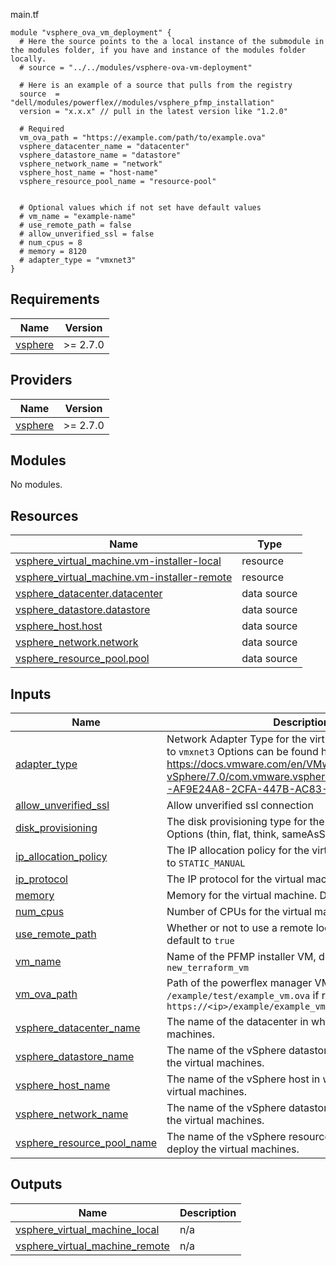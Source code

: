 <!--
Copyright (c) 2024 Dell Inc., or its subsidiaries. All Rights Reserved.

Licensed under the Mozilla Public License Version 2.0 (the "License");
you may not use this file except in compliance with the License.
You may obtain a copy of the License at

    http://mozilla.org/MPL/2.0/


Unless required by applicable law or agreed to in writing, software
distributed under the License is distributed on an "AS IS" BASIS,
WITHOUT WARRANTIES OR CONDITIONS OF ANY KIND, either express or implied.
See the License for the specific language governing permissions and
limitations under the License.
-->

main.tf
```hcl
module "vsphere_ova_vm_deployment" {
  # Here the source points to the a local instance of the submodule in the modules folder, if you have and instance of the modules folder locally.
  # source = "../../modules/vsphere-ova-vm-deployment"

  # Here is an example of a source that pulls from the registry
  source  = "dell/modules/powerflex//modules/vsphere_pfmp_installation"
  version = "x.x.x" // pull in the latest version like "1.2.0"

  # Required
  vm_ova_path = "https://example.com/path/to/example.ova"
  vsphere_datacenter_name = "datacenter"
  vsphere_datastore_name = "datastore"
  vsphere_network_name = "network"
  vsphere_host_name = "host-name"
  vsphere_resource_pool_name = "resource-pool"


  # Optional values which if not set have default values
  # vm_name = "example-name"
  # use_remote_path = false
  # allow_unverified_ssl = false
  # num_cpus = 8
  # memory = 8120
  # adapter_type = "vmxnet3"
}
```

<!-- BEGIN_TF_DOCS -->
## Requirements

| Name | Version |
|------|---------|
| <a name="requirement_vsphere"></a> [vsphere](#requirement\_vsphere) | >= 2.7.0 |

## Providers

| Name | Version |
|------|---------|
| <a name="provider_vsphere"></a> [vsphere](#provider\_vsphere) | >= 2.7.0 |

## Modules

No modules.

## Resources

| Name | Type |
|------|------|
| [vsphere_virtual_machine.vm-installer-local](https://registry.terraform.io/providers/hashicorp/vsphere/latest/docs/resources/virtual_machine) | resource |
| [vsphere_virtual_machine.vm-installer-remote](https://registry.terraform.io/providers/hashicorp/vsphere/latest/docs/resources/virtual_machine) | resource |
| [vsphere_datacenter.datacenter](https://registry.terraform.io/providers/hashicorp/vsphere/latest/docs/data-sources/datacenter) | data source |
| [vsphere_datastore.datastore](https://registry.terraform.io/providers/hashicorp/vsphere/latest/docs/data-sources/datastore) | data source |
| [vsphere_host.host](https://registry.terraform.io/providers/hashicorp/vsphere/latest/docs/data-sources/host) | data source |
| [vsphere_network.network](https://registry.terraform.io/providers/hashicorp/vsphere/latest/docs/data-sources/network) | data source |
| [vsphere_resource_pool.pool](https://registry.terraform.io/providers/hashicorp/vsphere/latest/docs/data-sources/resource_pool) | data source |

## Inputs

| Name | Description | Type | Default | Required |
|------|-------------|------|---------|:--------:|
| <a name="input_adapter_type"></a> [adapter\_type](#input\_adapter\_type) | Network Adapter Type for the virtual machine. Defaults to `vmxnet3` Options can be found here: https://docs.vmware.com/en/VMware-vSphere/7.0/com.vmware.vsphere.vm_admin.doc/GUID-AF9E24A8-2CFA-447B-AC83-35D563119667.html | `string` | `"vmxnet3"` | no |
| <a name="input_allow_unverified_ssl"></a> [allow\_unverified\_ssl](#input\_allow\_unverified\_ssl) | Allow unverified ssl connection | `string` | `true` | no |
| <a name="input_disk_provisioning"></a> [disk\_provisioning](#input\_disk\_provisioning) | The disk provisioning type for the virtual machine. Options (thin, flat, think, sameAsSource) defaults to `thin` | `string` | `"thin"` | no |
| <a name="input_ip_allocation_policy"></a> [ip\_allocation\_policy](#input\_ip\_allocation\_policy) | The IP allocation policy for the virtual machine. Defaults to `STATIC_MANUAL` | `string` | `"STATIC_MANUAL"` | no |
| <a name="input_ip_protocol"></a> [ip\_protocol](#input\_ip\_protocol) | The IP protocol for the virtual machine. Defaults to `IPV4` | `string` | `"IPV4"` | no |
| <a name="input_memory"></a> [memory](#input\_memory) | Memory for the virtual machine. Defaults to `4060` | `number` | `4060` | no |
| <a name="input_num_cpus"></a> [num\_cpus](#input\_num\_cpus) | Number of CPUs for the virtual machine. Defaults to `1` | `number` | `1` | no |
| <a name="input_use_remote_path"></a> [use\_remote\_path](#input\_use\_remote\_path) | Whether or not to use a remote location or a local path, default to `true` | `bool` | `true` | no |
| <a name="input_vm_name"></a> [vm\_name](#input\_vm\_name) | Name of the PFMP installer VM, default to `new_terraform_vm` | `string` | `"new_terraform_vm"` | no |
| <a name="input_vm_ova_path"></a> [vm\_ova\_path](#input\_vm\_ova\_path) | Path of the powerflex manager VM OVA, if local `/example/test/example_vm.ova` if remote `https://<ip>/example/example_vm.ova` | `string` | n/a | yes |
| <a name="input_vsphere_datacenter_name"></a> [vsphere\_datacenter\_name](#input\_vsphere\_datacenter\_name) | The name of the datacenter in which to deploy the virtual machines. | `string` | n/a | yes |
| <a name="input_vsphere_datastore_name"></a> [vsphere\_datastore\_name](#input\_vsphere\_datastore\_name) | The name of the vSphere datastore in which to deploy the virtual machines. | `string` | n/a | yes |
| <a name="input_vsphere_host_name"></a> [vsphere\_host\_name](#input\_vsphere\_host\_name) | The name of the vSphere host in which to deploy the virtual machines. | `string` | n/a | yes |
| <a name="input_vsphere_network_name"></a> [vsphere\_network\_name](#input\_vsphere\_network\_name) | The name of the vSphere datastore in which to deploy the virtual machines. | `string` | n/a | yes |
| <a name="input_vsphere_resource_pool_name"></a> [vsphere\_resource\_pool\_name](#input\_vsphere\_resource\_pool\_name) | The name of the vSphere resource pool in which to deploy the virtual machines. | `string` | n/a | yes |

## Outputs

| Name | Description |
|------|-------------|
| <a name="output_vsphere_virtual_machine_local"></a> [vsphere\_virtual\_machine\_local](#output\_vsphere\_virtual\_machine\_local) | n/a |
| <a name="output_vsphere_virtual_machine_remote"></a> [vsphere\_virtual\_machine\_remote](#output\_vsphere\_virtual\_machine\_remote) | n/a |
<!-- END_TF_DOCS -->